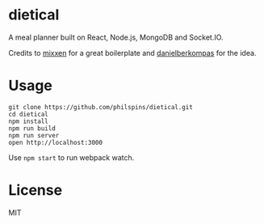 dietical
=====================

A meal planner built on React, Node.js, MongoDB and Socket.IO.

Credits to [mixxen](https://github.com/mixxen/react-webpack-express) for a great boilerplate and [danielberkompas](https://github.com/danielberkompas/meal-planner) for the idea.


Usage
=====

```
git clone https://github.com/philspins/dietical.git
cd dietical
npm install
npm run build
npm run server
open http://localhost:3000
```
Use `npm start` to run webpack watch.

License
=======

MIT